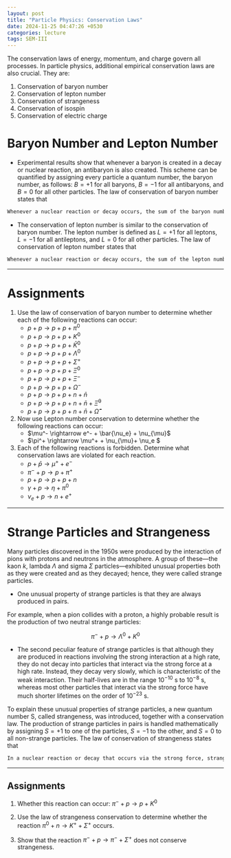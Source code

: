 ```yaml
---
layout: post
title: "Particle Physics: Conservation Laws"
date: 2024-11-25 04:47:26 +0530
categories: lecture
tags: SEM-III
---
```


The conservation laws of energy, momentum, and charge govern all processes. In particle physics, additional empirical conservation laws are also crucial. They are:
1. Conservation of baryon number
2. Conservation of lepton number
3. Conservation of strangeness
4. Conservation of isospin
5. Conservation of electric charge

# Baryon Number and Lepton Number

- Experimental results show that whenever a baryon is created in a decay or nuclear
reaction, an antibaryon is also created. This scheme can be quantified by assigning every particle a quantum number, the baryon number, as follows: $B=+1$ for
all baryons, $B=-1$ for all antibaryons, and $B=0$ for all other particles.
The law of conservation of baryon number states that
```markdown
Whenever a nuclear reaction or decay occurs, the sum of the baryon numbers before the process must equal the sum of the baryon numbers after the process.
```
- The conservation of lepton number is similar to the conservation of baryon number. The lepton number is defined as $L=+1$ for all leptons, $L=-1$ for all antileptons, and $L=0$ for all other particles. The law of conservation of lepton number states that
```markdown
Whenever a nuclear reaction or decay occurs, the sum of the lepton numbers before the process must equal the sum of the lepton numbers after the process.
```
---

# Assignments

1. Use the law of conservation of baryon number to determine whether each of the following reactions can occur:
    - $p + p \rightarrow p + p + \pi^0$
    - $p + p \rightarrow p + p + K^0$
    - $p + p \rightarrow p + p + \bar{K}^0$
    - $p + p \rightarrow p + p + \Lambda^0$
    - $p + p \rightarrow p + p + \Sigma^+$
    - $p + p \rightarrow p + p + \Xi^0$
    - $p + p \rightarrow p + p + \Xi^-$
    - $p + p \rightarrow p + p + \Omega^-$
    - $p + p \rightarrow p + p + n + \bar{n}$
    - $p + p \rightarrow p + p + n + \bar{n} + \bar{\Xi}^0$
    - $p + p \rightarrow p + p + n + \bar{n} + \bar{\Omega}^-$
2. Now use Lepton number conservation to determine whether the following reactions can occur:
    - $\mu^- \rightarrow e^- + \bar{\nu_e} + \nu_{\mu}$
    - $\pi^+ \rightarrow \mu^+ + \nu_{\mu}+ \nu_e $
3. Each of the following reactions is forbidden. Determine what conservation laws are violated for each reaction.
    - $p + \bar{p} \rightarrow \mu^+ + e^-$
    - $\pi^- + p \rightarrow p + \pi^+$
    - $p + p \rightarrow p + p + n$
    - $\gamma + p \rightarrow \eta + \pi^0$
    - $\nu_e + p \rightarrow n + e^+$

<!-- <img src="/SKMU/assets/images/Particle-Phy/question-1.jpeg" alt="Particle Classification" class="my-custom-class" style="max-width:100%; height:auto;">
     -->
---

# Strange Particles and Strangeness

Many particles discovered in the 1950s were produced by the interaction of
pions with protons and neutrons in the atmosphere. A group of these—the
kaon $k$, lambda $\Lambda$ and sigma $\Sigma$ particles—exhibited unusual properties
both as they were created and as they decayed; hence, they were called strange
particles.
-    One unusual property of strange particles is that they are always produced in
    pairs. 

For example, when a pion collides with a proton, a highly probable result is
the production of two neutral strange particles:

$$\pi^- + p \rightarrow \Lambda^0 + K^0$$

- The second peculiar feature of strange particles is that although they are produced in reactions involving the strong interaction at a high rate, they do not decay into particles that interact via the strong force at a high rate. Instead, they decay very slowly, which is characteristic of the weak interaction. Their half-lives are in the range $10^{-10}$ s to $10^{-8}$ s, whereas most other particles that interact via the strong force have much shorter lifetimes on the order of $10^{-23}$ s.

To explain these unusual properties of strange particles, a new quantum number S, called strangeness, was introduced, together with a conservation law. The production of strange particles in pairs is handled mathematically by assigning $S = +1$ to one of the particles, $S = -1$ to the other, and $S = 0$ to all non-strange particles. The law of conservation of 
strangeness states that 

```markdown 
In a nuclear reaction or decay that occurs via the strong force, strangeness is conserved; that is, the sum of the strangeness numbers before the process must equal the sum of the strangeness numbers after the process. In processes that occur via the weak interaction, strangeness may not be conserved.
```
---
## Assignments

1. Whether this reaction can occur: $\pi^- + p \rightarrow p + K^0$ 

2. Use the law of strangeness conservation to determine whether the reaction $\pi^0+n\rightarrow K^++\Sigma^+$ occurs.

3. Show that the reaction $\pi^-+p\rightarrow \pi^-+\Sigma^+$ does not conserve strangeness.
